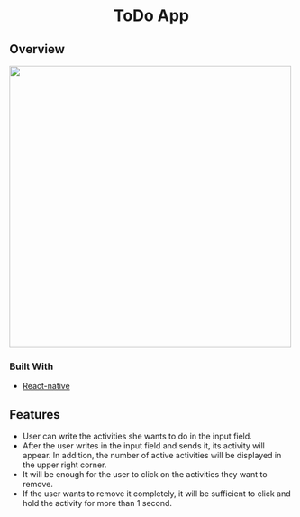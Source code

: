 <h1 align="center">ToDo App</h1>

## Overview

<img src="src/assets/todo.gif" height="500">

### Built With

- [React-native](https://reactnative.dev/)


## Features

- User can write the activities she wants to do in the input field. 
- After the user writes in the input field and sends it, its activity will appear. In addition, the number of active activities will be displayed in the upper right corner.
- It will be enough for the user to click on the activities they want to remove.
- If the user wants to remove it completely, it will be sufficient to click and hold the activity for more than 1 second.

